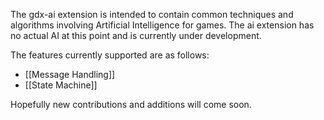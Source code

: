 The gdx-ai extension is intended to contain common techniques and algorithms involving Artificial Intelligence for games. The ai extension has no actual AI at this point and is currently under development.

The features currently supported are as follows:
* [[Message Handling]]
* [[State Machine]]

Hopefully new contributions and additions will come soon.

